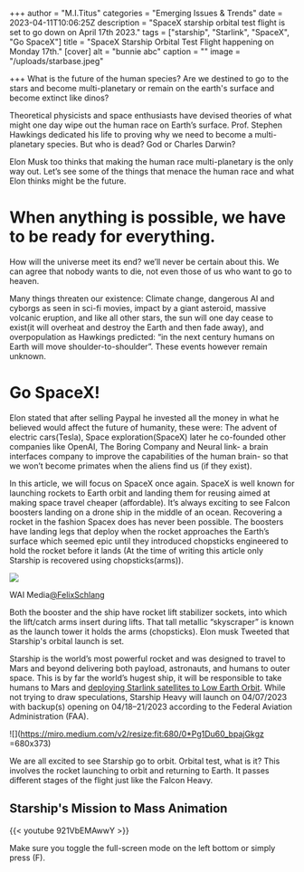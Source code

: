 +++
author = "M.I.Titus"
categories = "Emerging Issues & Trends"
date = 2023-04-11T10:06:25Z
description = "SpaceX starship orbital test flight is set to go down on April 17th 2023."
tags = ["starship", "Starlink", "SpaceX", "Go SpaceX"]
title = "SpaceX Starship Orbital Test Flight happening on Monday 17th."
[cover]
alt = "bunnie abc"
caption = ""
image = "/uploads/starbase.jpeg"

+++
What is the future of the human species? Are we destined to go to the stars and become multi-planetary or remain on the earth's surface and become extinct like dinos?

Theoretical physicists and space enthusiasts have devised theories of what might one day wipe out the human race on Earth’s surface. Prof. Stephen Hawkings dedicated his life to proving why we need to become a multi-planetary species. But who is dead? God or Charles Darwin?

Elon Musk too thinks that making the human race multi-planetary is the only way out. Let’s see some of the things that menace the human race and what Elon thinks might be the future.

# When anything is possible, we have to be ready for everything.

How will the universe meet its end? we’ll never be certain about this. We can agree that nobody wants to die, not even those of us who want to go to heaven.

Many things threaten our existence: Climate change, dangerous AI and cyborgs as seen in sci-fi movies, impact by a giant asteroid, massive volcanic eruption, and like all other stars, the sun will one day cease to exist(it will overheat and destroy the Earth and then fade away), and overpopulation as Hawkings predicted: “in the next century humans on Earth will move shoulder-to-shoulder”. These events however remain unknown.

# Go SpaceX!

Elon stated that after selling Paypal he invested all the money in what he believed would affect the future of humanity, these were: The advent of electric cars(Tesla), Space exploration(SpaceX) later he co-founded other companies like OpenAI, The Boring Company and Neural link- a brain interfaces company to improve the capabilities of the human brain- so that we won’t become primates when the aliens find us (if they exist).

In this article, we will focus on SpaceX once again. SpaceX is well known for launching rockets to Earth orbit and landing them for reusing aimed at making space travel cheaper (affordable). It’s always exciting to see Falcon boosters landing on a drone ship in the middle of an ocean. Recovering a rocket in the fashion Spacex does has never been possible. The boosters have landing legs that deploy when the rocket approaches the Earth’s surface which seemed epic until they introduced chopsticks engineered to hold the rocket before it lands (At the time of writing this article only Starship is recovered using chopsticks(arms)).

![](/uploads/image-removebg-preview-5.png)

WAI Media[@FelixSchlang](https://twitter.com/FelixSchlang)

Both the booster and the ship have rocket lift stabilizer sockets, into which the lift/catch arms insert during lifts. That tall metallic “skyscraper” is known as the launch tower it holds the arms (chopsticks). Elon musk Tweeted that Starship's orbital launch is set.

Starship is the world’s most powerful rocket and was designed to travel to Mars and beyond delivering both payload, astronauts, and humans to outer space. This is by far the world’s hugest ship, it will be responsible to take humans to Mars and [deploying Starlink satellites to Low Earth Orbit](https://www.bunnieabc.com/posts/starlink-internet-future-of-high-speed-connection-in-remote-areas/). While not trying to draw speculations, Starship Heavy will launch on 04/07/2023 with backup(s) opening on 04/18–21/2023 according to the Federal Aviation Administration (FAA).

![](https://miro.medium.com/v2/resize:fit:680/0*Pg1Du60_bpajGkgz =680x373)

We are all excited to see Starship go to orbit. Orbital test, what is it? This involves the rocket launching to orbit and returning to Earth. It passes different stages of the flight just like the Falcon Heavy.

## Starship's Mission to Mass Animation

{{< youtube 921VbEMAwwY >}}

Make sure you toggle the full-screen mode on the left bottom or simply press (F).